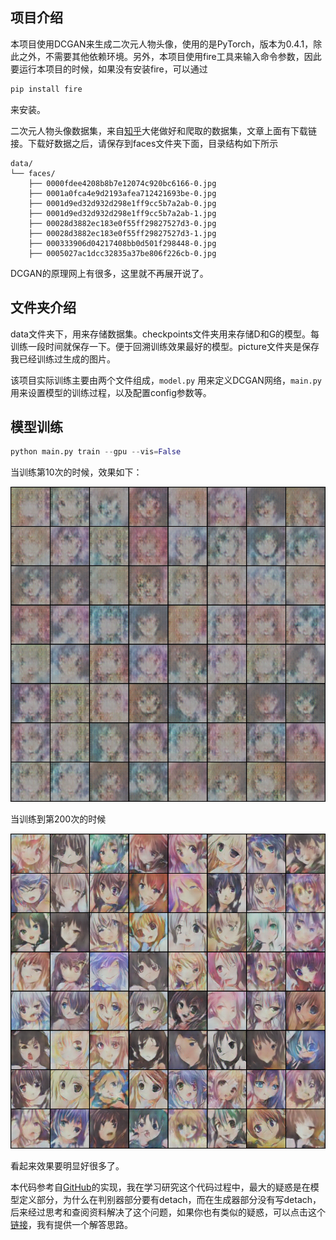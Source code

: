## 项目介绍

本项目使用DCGAN来生成二次元人物头像，使用的是PyTorch，版本为0.4.1，除此之外，不需要其他依赖环境。另外，本项目使用fire工具来输入命令参数，因此要运行本项目的时候，如果没有安装fire，可以通过

```python
pip install fire
```

来安装。

二次元人物头像数据集，来自[知乎](https://zhuanlan.zhihu.com/p/24767059)大佬做好和爬取的数据集，文章上面有下载链接。下载好数据之后，请保存到faces文件夹下面，目录结构如下所示

```
data/
└── faces/
    ├── 0000fdee4208b8b7e12074c920bc6166-0.jpg
    ├── 0001a0fca4e9d2193afea712421693be-0.jpg
    ├── 0001d9ed32d932d298e1ff9cc5b7a2ab-0.jpg
    ├── 0001d9ed32d932d298e1ff9cc5b7a2ab-1.jpg
    ├── 00028d3882ec183e0f55ff29827527d3-0.jpg
    ├── 00028d3882ec183e0f55ff29827527d3-1.jpg
    ├── 000333906d04217408bb0d501f298448-0.jpg
    ├── 0005027ac1dcc32835a37be806f226cb-0.jpg
```

DCGAN的原理网上有很多，这里就不再展开说了。

## 文件夹介绍

data文件夹下，用来存储数据集。checkpoints文件夹用来存储D和G的模型。每训练一段时间就保存一下。便于回溯训练效果最好的模型。picture文件夹是保存我已经训练过生成的图片。

该项目实际训练主要由两个文件组成，`model.py` 用来定义DCGAN网络，`main.py`用来设置模型的训练过程，以及配置config参数等。

## 模型训练

```python
python main.py train --gpu --vis=False
```

当训练第10次的时候，效果如下：

![](https://github.com/Einstellung/DeepLearningApplication/blob/master/DCGAN_ACG/pciture/imgs9.png)

当训练到第200次的时候

![](https://github.com/Einstellung/DeepLearningApplication/blob/master/DCGAN_ACG/pciture/imgs199.png)

看起来效果要明显好很多了。

本代码参考自[GitHub](https://github.com/chenyuntc/pytorch-book/tree/master/chapter7-GAN%E7%94%9F%E6%88%90%E5%8A%A8%E6%BC%AB%E5%A4%B4%E5%83%8F)的实现，我在学习研究这个代码过程中，最大的疑惑是在模型定义部分，为什么在判别器部分要有detach，而在生成器部分没有写detach，后来经过思考和查阅资料解决了这个问题，如果你也有类似的疑惑，可以点击这个[链接](https://github.com/chenyuntc/pytorch-book/issues/173)，我有提供一个解答思路。
